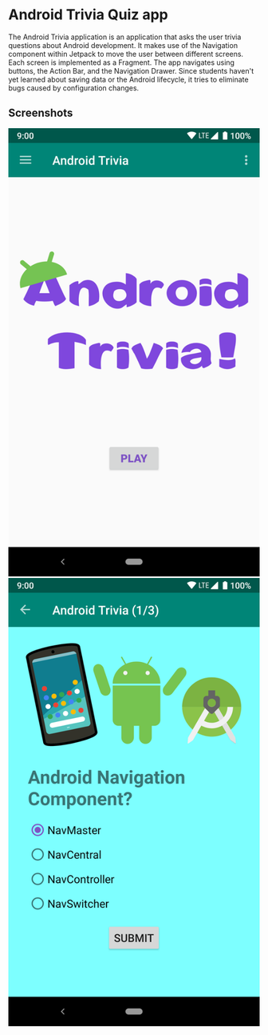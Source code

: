 # Android Trivia Quiz app
The Android Trivia application is an application that asks the user trivia questions about Android development. It makes use of the Navigation component within Jetpack to move the user between different screens. Each screen is implemented as a Fragment. The app navigates using buttons, the Action Bar, and the Navigation Drawer. Since students haven't yet learned about saving data or the Android lifecycle, it tries to eliminate bugs caused by configuration changes.

## Screenshots

![Screenshot1](screenshots/screen_1.png) ![Screenshot2](screenshots/screen_2.png)
